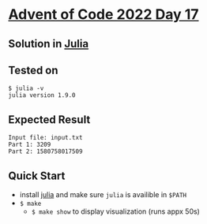 # [Advent of Code 2022 Day 17](https://adventofcode.com/2022/day/17)
## Solution in [Julia](https://julialang.org/)

## Tested on 

```console
$ julia -v
julia version 1.9.0
```

## Expected Result

```console
Input file: input.txt
Part 1: 3209
Part 2: 1580758017509
```

## Quick Start
- install [julia](https://julialang.org/downloads/) and make sure `julia` is availible in `$PATH`
- `$ make`
  - `$ make show` to display visualization (runs appx 50s)
